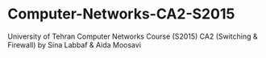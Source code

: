 # Computer-Networks-CA2-S2015
University of Tehran Computer Networks Course (S2015) CA2 (Switching &amp; Firewall) by Sina Labbaf &amp; Aida Moosavi
